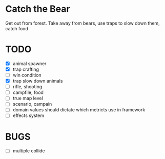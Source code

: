 # Catch the Bear

Get out from forest. Take away from bears, use traps to slow down them, catch
food

# TODO

- [x] animal spawner
- [x] trap crafting
- [ ] win condition
- [x] trap slow down animals
- [ ] rifle, shooting
- [ ] campfile, food
- [ ] true map level
- [ ] scenario, campain
- [ ] domain values should dictate which metricts use in framework
- [ ] effects system

# BUGS

- [ ] multiple collide

